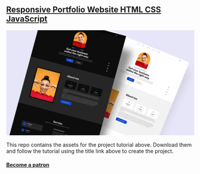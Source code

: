 ## [Responsive Portfolio Website HTML CSS JavaScript]('https://youtube.com/egatortutorials)

![](./thumbnail.jpg)

This repo contains the assets for the project tutorial above. Download them and follow the tutorial using the title link above to create the project.

#### [Become a patron](https://patreon.com/egator)
